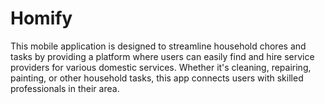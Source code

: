 # Homify
 This mobile application is designed to streamline household chores and tasks by providing a platform where users can easily find and hire service providers for various domestic services. Whether it's cleaning, repairing, painting, or other household tasks, this app connects users with skilled professionals in their area.
